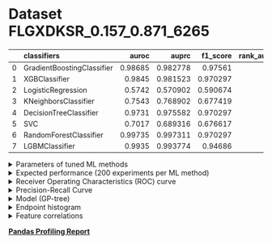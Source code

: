 # Dataset FLGXDKSR_0.157_0.871_6265

|    | classifiers                |   auroc |    auprc |   f1_score |   rank_auroc |   rank_auprc |   rank_f1 |
|---:|:---------------------------|--------:|---------:|-----------:|-------------:|-------------:|----------:|
|  0 | GradientBoostingClassifier | 0.98685 | 0.982778 |   0.97561  |            3 |            3 |         1 |
|  1 | XGBClassifier              | 0.9845  | 0.981523 |   0.970297 |            4 |            4 |         2 |
|  2 | LogisticRegression         | 0.5742  | 0.570902 |   0.590674 |            8 |            8 |         8 |
|  3 | KNeighborsClassifier       | 0.7543  | 0.768902 |   0.677419 |            6 |            6 |         6 |
|  4 | DecisionTreeClassifier     | 0.9731  | 0.975582 |   0.970297 |            5 |            5 |         2 |
|  5 | SVC                        | 0.7017  | 0.689316 |   0.676617 |            7 |            7 |         6 |
|  6 | RandomForestClassifier     | 0.99735 | 0.997311 |   0.970297 |            1 |            1 |         2 |
|  7 | LGBMClassifier             | 0.9935  | 0.993774 |   0.94686  |            2 |            2 |         5 |


<details>
<summary>Parameters of tuned ML methods</summary>


```
GradientBoostingClassifier(ccp_alpha=0.0, criterion='friedman_mse', init=None,
                           learning_rate=0.047471047474927947, loss='deviance',
                           max_depth=5, max_features=None, max_leaf_nodes=None,
                           min_impurity_decrease=0.0, min_impurity_split=None,
                           min_samples_leaf=1, min_samples_split=2,
                           min_weight_fraction_leaf=0.0, n_estimators=100,
                           n_iter_no_change=4, presort='deprecated',
                           random_state=6265, subsample=1.0, tol=1e-07,
                           validation_fraction=0.02, verbose=0,
                           warm_start=False)
XGBClassifier(alpha=0.7976085817221445, base_score=0.5, booster='dart',
              colsample_bylevel=1, colsample_bynode=1, colsample_bytree=1,
              eta=1.189053209220623e-07, eval_metric='logloss', gamma=0.2,
              gpu_id=-1, importance_type='gain', interaction_constraints=None,
              learning_rate=1.18905319e-07, max_delta_step=0, max_depth=6,
              min_child_weight=1, missing=nan, monotone_constraints=None,
              n_estimators=60, n_jobs=0, num_parallel_tree=1,
              objective='binary:logistic', random_state=6265,
              reg_alpha=0.797608554, reg_lambda=6.923128813527922,
              scale_pos_weight=1, subsample=1, tree_method=None,
              validate_parameters=False, verbosity=None)
LogisticRegression(C=0.020450652968583574, class_weight=None, dual=False,
                   fit_intercept=True, intercept_scaling=1, l1_ratio=None,
                   max_iter=100, multi_class='auto', n_jobs=None, penalty='l1',
                   random_state=6265, solver='liblinear', tol=0.0001, verbose=0,
                   warm_start=False)
KNeighborsClassifier(algorithm='auto', leaf_size=30, metric='minkowski',
                     metric_params=None, n_jobs=None, n_neighbors=16, p=1,
                     weights='distance')
DecisionTreeClassifier(ccp_alpha=0.0, class_weight=None, criterion='gini',
                       max_depth=10, max_features=None, max_leaf_nodes=None,
                       min_impurity_decrease=0.0, min_impurity_split=None,
                       min_samples_leaf=4, min_samples_split=12,
                       min_weight_fraction_leaf=0.0, presort='deprecated',
                       random_state=6265, splitter='best')
SVC(C=19.087433268954488, break_ties=False, cache_size=200,
    class_weight='balanced', coef0=3.0, decision_function_shape='ovr', degree=2,
    gamma='scale', kernel='rbf', max_iter=-1, probability=True,
    random_state=6265, shrinking=True, tol=4.516694353534716e-05,
    verbose=False)
RandomForestClassifier(bootstrap=True, ccp_alpha=0.0, class_weight=None,
                       criterion='entropy', max_depth=6, max_features=None,
                       max_leaf_nodes=None, max_samples=None,
                       min_impurity_decrease=0.0, min_impurity_split=None,
                       min_samples_leaf=1, min_samples_split=7,
                       min_weight_fraction_leaf=0.0, n_estimators=82,
                       n_jobs=None, oob_score=False, random_state=6265,
                       verbose=0, warm_start=False)
LGBMClassifier(boosting_type='dart', class_weight=None, colsample_bytree=1.0,
               importance_type='split', learning_rate=0.1, max_depth=10,
               metric='binary_logloss', min_child_samples=20,
               min_child_weight=0.001, min_split_gain=0.0, n_estimators=78,
               n_jobs=-1, num_leaves=12, objective='binary', random_state=6265,
               reg_alpha=0.0, reg_lambda=0.0, silent=True, subsample=1.0,
               subsample_for_bin=200000, subsample_freq=0)
```

</details>

<details>
<summary>Expected performance (200 experiments per ML method)</summary>
<img src='FLGXDKSR_0.157_0.871_6265-box.svg' width=40% />
</details>

<details>
<summary>Receiver Operating Characteristics (ROC) curve</summary>
<img src='FLGXDKSR_0.157_0.871_6265-roc.svg' width=40% />
</details>

<details>
<summary>Precision-Recall Curve</summary>
<img src='FLGXDKSR_0.157_0.871_6265-prc.svg' width=40% />
</details>

<details>
<summary>Model (GP-tree)</summary>
<img src='FLGXDKSR_0.157_0.871_6265-model.svg' height=10% />
</details>

<details>
<summary>Endpoint histogram</summary>
<img src='FLGXDKSR_0.157_0.871_6265-endpoint.svg' width=40% />
</details>

<details>
<summary>Feature correlations</summary>
<img src='FLGXDKSR_0.157_0.871_6265-corr.svg' width=40% />
</details>

[**Pandas Profiling Report**](https://github.io/athril/digen-test/docs/profile/FLGXDKSR_0.157_0.871_6265.html)